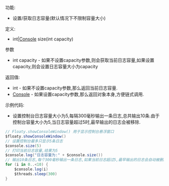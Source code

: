 功能:

+ 设置/获取日志容量(默认情况下不限制容量大小)

定义:

+ int|[Console](/API/Console/Console/README.md) size(int capacity)

参数

+ int capacity - 如果不设置capacity参数,则会获取当前日志容量,如果设置capacity,则会设置日志容量大小为capacity

返回值:

+ int - 如果不设置capacity参数,那么返回当前日志容量.
+ [Console](/API/Console/Console/README.md) - 如果设置capacity参数,那么返回对象本身,方便链式调用.

示例代码:

+ 设置控制台日志容量大小为5,每隔300毫秒输出一条日志,总共输出10条.由于控制台容量大小为5,当日志容量超过5时,最早输出的日志会被移除.

```groovy
// Floaty.showConsoleWindow() 用于显示控制台悬浮窗口
$floaty.showConsoleWindow()
// 设置控制台最多只显示5条日志
$console.size(5)
// 打印当前日志容量,结果为5
$console.log("日志容量为:" + $console.size())
// 输出10条日志,每个300毫秒输出一条日志,如果当前日志超过5,最早输出的日志会自动被删除
for (i in 0..<10) {
    $console.log(i)
    $threads.sleep(300)
}
```